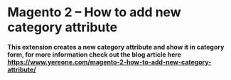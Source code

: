 # Magento 2 – How to add new category attribute
**This extension creates a new category attribute and show it in category form, for more information check out the blog article here 
https://www.yereone.com/magento-2-how-to-add-new-category-attribute/** 
